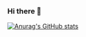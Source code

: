 ### Hi there 👋
[![Anurag's GitHub stats](https://github-readme-stats.vercel.app/api?username=iruhh?hide=stars)](https://github.com/anuraghazra/github-readme-stats)
<!--
**iruhh/iruhh** is a ✨ _special_ ✨ repository because its `README.md` (this file) appears on your GitHub profile.

Here are some ideas to get you started:

- 🔭 I’m currently working on ...
- 🌱 I’m currently learning ...
- 👯 I’m looking to collaborate on ...
- 🤔 I’m looking for help with ...
- 💬 Ask me about ...
- 📫 How to reach me: ...
- 😄 Pronouns: ...
- ⚡ Fun fact: ...
-->
